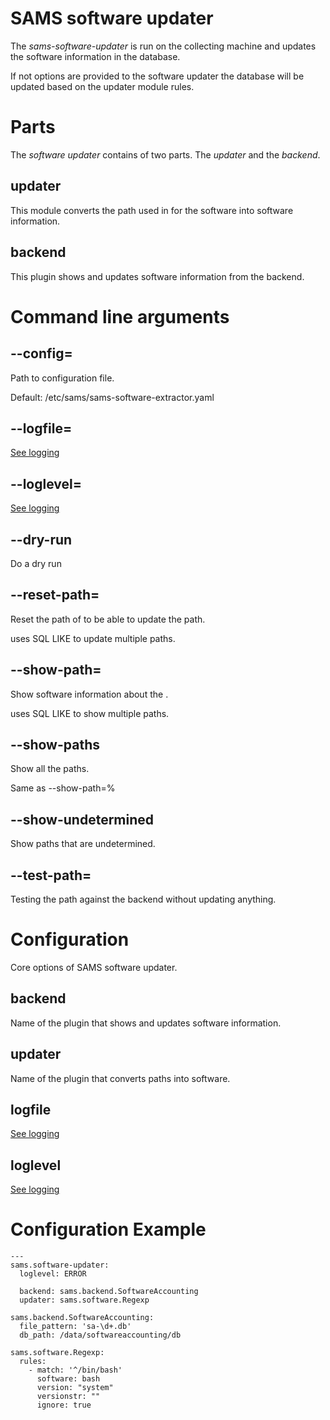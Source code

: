 
# SAMS software updater

The *sams-software-updater* is run on the collecting machine and updates the
software information in the database.

If not options are provided to the software updater the database will be updated based
on the updater module rules.

# Parts

The *software updater* contains of two parts. The *updater* and the *backend*.

## updater

This module converts the path used in for the software into software information.

## backend

This plugin shows and updates software information from the backend.

# Command line arguments

## --config=<file>

Path to configuration file.

Default: /etc/sams/sams-software-extractor.yaml

## --logfile=<filename>

[See logging](logging.md)

## --loglevel=

[See logging](logging.md)

## --dry-run

Do a dry run

## --reset-path=<path>

Reset the path of <path> to be able to update the path.

<path> uses SQL LIKE to update multiple paths.

## --show-path=<path>

Show software information about the <path>.

<path> uses SQL LIKE to show multiple paths.

## --show-paths

Show all the paths.

Same as --show-path=%

## --show-undetermined

Show paths that are undetermined.

## --test-path=<path>

Testing the path against the backend without updating anything.

# Configuration

Core options of SAMS software updater.

## backend

Name of the plugin that shows and updates software information.

## updater

Name of the plugin that converts paths into software.

## logfile

[See logging](logging.md)

## loglevel

[See logging](logging.md)

# Configuration Example

```
---
sams.software-updater:
  loglevel: ERROR

  backend: sams.backend.SoftwareAccounting
  updater: sams.software.Regexp

sams.backend.SoftwareAccounting:
  file_pattern: 'sa-\d+.db'
  db_path: /data/softwareaccounting/db

sams.software.Regexp:
  rules:
    - match: '^/bin/bash'
      software: bash
      version: "system"
      versionstr: ""
      ignore: true
```
